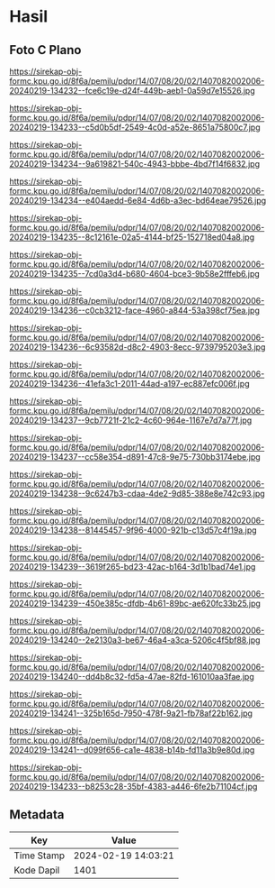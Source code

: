 # Hasil

## Foto C Plano

https://sirekap-obj-formc.kpu.go.id/8f6a/pemilu/pdpr/14/07/08/20/02/1407082002006-20240219-134232--fce6c19e-d24f-449b-aeb1-0a59d7e15526.jpg

https://sirekap-obj-formc.kpu.go.id/8f6a/pemilu/pdpr/14/07/08/20/02/1407082002006-20240219-134233--c5d0b5df-2549-4c0d-a52e-8651a75800c7.jpg

https://sirekap-obj-formc.kpu.go.id/8f6a/pemilu/pdpr/14/07/08/20/02/1407082002006-20240219-134234--9a619821-540c-4943-bbbe-4bd7f14f6832.jpg

https://sirekap-obj-formc.kpu.go.id/8f6a/pemilu/pdpr/14/07/08/20/02/1407082002006-20240219-134234--e404aedd-6e84-4d6b-a3ec-bd64eae79526.jpg

https://sirekap-obj-formc.kpu.go.id/8f6a/pemilu/pdpr/14/07/08/20/02/1407082002006-20240219-134235--8c12161e-02a5-4144-bf25-152718ed04a8.jpg

https://sirekap-obj-formc.kpu.go.id/8f6a/pemilu/pdpr/14/07/08/20/02/1407082002006-20240219-134235--7cd0a3d4-b680-4604-bce3-9b58e2fffeb6.jpg

https://sirekap-obj-formc.kpu.go.id/8f6a/pemilu/pdpr/14/07/08/20/02/1407082002006-20240219-134236--c0cb3212-face-4960-a844-53a398cf75ea.jpg

https://sirekap-obj-formc.kpu.go.id/8f6a/pemilu/pdpr/14/07/08/20/02/1407082002006-20240219-134236--6c93582d-d8c2-4903-8ecc-9739795203e3.jpg

https://sirekap-obj-formc.kpu.go.id/8f6a/pemilu/pdpr/14/07/08/20/02/1407082002006-20240219-134236--41efa3c1-2011-44ad-a197-ec887efc006f.jpg

https://sirekap-obj-formc.kpu.go.id/8f6a/pemilu/pdpr/14/07/08/20/02/1407082002006-20240219-134237--9cb7721f-21c2-4c60-964e-1167e7d7a77f.jpg

https://sirekap-obj-formc.kpu.go.id/8f6a/pemilu/pdpr/14/07/08/20/02/1407082002006-20240219-134237--cc58e354-d891-47c8-9e75-730bb3174ebe.jpg

https://sirekap-obj-formc.kpu.go.id/8f6a/pemilu/pdpr/14/07/08/20/02/1407082002006-20240219-134238--9c6247b3-cdaa-4de2-9d85-388e8e742c93.jpg

https://sirekap-obj-formc.kpu.go.id/8f6a/pemilu/pdpr/14/07/08/20/02/1407082002006-20240219-134238--81445457-9f96-4000-921b-c13d57c4f19a.jpg

https://sirekap-obj-formc.kpu.go.id/8f6a/pemilu/pdpr/14/07/08/20/02/1407082002006-20240219-134239--3619f265-bd23-42ac-b164-3d1b1bad74e1.jpg

https://sirekap-obj-formc.kpu.go.id/8f6a/pemilu/pdpr/14/07/08/20/02/1407082002006-20240219-134239--450e385c-dfdb-4b61-89bc-ae620fc33b25.jpg

https://sirekap-obj-formc.kpu.go.id/8f6a/pemilu/pdpr/14/07/08/20/02/1407082002006-20240219-134240--2e2130a3-be67-46a4-a3ca-5206c4f5bf88.jpg

https://sirekap-obj-formc.kpu.go.id/8f6a/pemilu/pdpr/14/07/08/20/02/1407082002006-20240219-134240--dd4b8c32-fd5a-47ae-82fd-161010aa3fae.jpg

https://sirekap-obj-formc.kpu.go.id/8f6a/pemilu/pdpr/14/07/08/20/02/1407082002006-20240219-134241--325b165d-7950-478f-9a21-fb78af22b162.jpg

https://sirekap-obj-formc.kpu.go.id/8f6a/pemilu/pdpr/14/07/08/20/02/1407082002006-20240219-134241--d099f656-ca1e-4838-b14b-fd11a3b9e80d.jpg

https://sirekap-obj-formc.kpu.go.id/8f6a/pemilu/pdpr/14/07/08/20/02/1407082002006-20240219-134233--b8253c28-35bf-4383-a446-6fe2b71104cf.jpg


## Metadata

| Key        | Value               |
| ---------- | ------------------- |
| Time Stamp | 2024-02-19 14:03:21 |
| Kode Dapil | 1401                |



